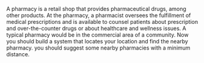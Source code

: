 A pharmacy is a retail shop that provides pharmaceutical drugs, among other products. At the pharmacy, a pharmacist oversees the fulfillment of medical prescriptions and is available to counsel patients about prescription and over-the-counter drugs or about healthcare and wellness issues. A typical pharmacy would be in the commercial area of a community.
Now you should build a system that locates your location and find the nearby pharmacy. you should suggest some nearby pharmacies with a minimum distance.

